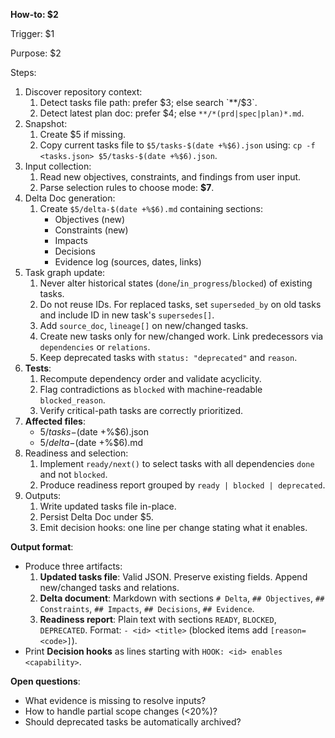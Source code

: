 <!-- $1=command, $2=purpose, $3=tasks file path pattern, $4=latest plan doc pattern, $5=artifacts directory, $6=date format string, $7=mode selection rules -->

**How-to: $2**

Trigger: $1

Purpose: $2

Steps:

1. Discover repository context:
   1. Detect tasks file path: prefer $3; else search `**/$3`.
   2. Detect latest plan doc: prefer $4; else `**/*(prd|spec|plan)*.md`.
2. Snapshot:
   1. Create $5 if missing.
   2. Copy current tasks file to `$5/tasks-$(date +%$6).json` using: `cp -f <tasks.json> $5/tasks-$(date +%$6).json`.
3. Input collection:
   1. Read new objectives, constraints, and findings from user input.
   2. Parse selection rules to choose mode: **$7**.
4. Delta Doc generation:
   1. Create `$5/delta-$(date +%$6).md` containing sections:
      - Objectives (new)
      - Constraints (new)
      - Impacts
      - Decisions
      - Evidence log (sources, dates, links)
5. Task graph update:
   1. Never alter historical states (`done`/`in_progress`/`blocked`) of existing tasks.
   2. Do not reuse IDs. For replaced tasks, set `superseded_by` on old tasks and include ID in new task's `supersedes[]`.
   3. Add `source_doc`, `lineage[]` on new/changed tasks.
   4. Create new tasks only for new/changed work. Link predecessors via `dependencies` or `relations`.
   5. Keep deprecated tasks with `status: "deprecated"` and `reason`.
6. **Tests**:
   1. Recompute dependency order and validate acyclicity.
   2. Flag contradictions as `blocked` with machine-readable `blocked_reason`.
   3. Verify critical-path tasks are correctly prioritized.
7. **Affected files**:
   - $5/tasks-$(date +%$6).json
   - $5/delta-$(date +%$6).md
8. Readiness and selection:
   1. Implement `ready/next()` to select tasks with all dependencies `done` and not `blocked`.
   2. Produce readiness report grouped by `ready | blocked | deprecated`.
9. Outputs:
   1. Write updated tasks file in-place.
   2. Persist Delta Doc under $5.
   3. Emit decision hooks: one line per change stating what it enables.

**Output format**:
- Produce three artifacts:
  1. **Updated tasks file**: Valid JSON. Preserve existing fields. Append new/changed tasks and relations.
  2. **Delta document**: Markdown with sections `# Delta`, `## Objectives`, `## Constraints`, `## Impacts`, `## Decisions`, `## Evidence`.
  3. **Readiness report**: Plain text with sections `READY`, `BLOCKED`, `DEPRECATED`. Format: `- <id> <title>` (blocked items add `[reason=<code>]`).
- Print **Decision hooks** as lines starting with `HOOK: <id> enables <capability>`.

**Open questions**:
- What evidence is missing to resolve inputs?
- How to handle partial scope changes (<20%)?
- Should deprecated tasks be automatically archived?
